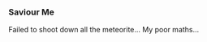 ### Saviour Me
<!-- AVATAR_ALIGN_RIGHT -->

Failed to shoot down all the meteorite... My poor maths...

